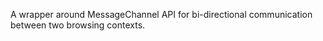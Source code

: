 A wrapper around MessageChannel API for bi-directional communication between two browsing contexts.
